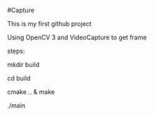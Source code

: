 #Capture

This is my first github project

Using OpenCV 3 and VideoCapture to get frame 

steps:

mkdir build

cd build

cmake .. & make

./main
